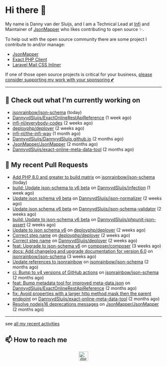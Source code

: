 # Hi there 👋



My name is Danny van der Sluijs, and I am a Technical Lead at [Infi](https://www.infi.nl) and Maintainer of [JsonMapper](https://jsonmapper.net) who likes contributing to open source ✨.

To help out with the open source community there are some project I contribute to and/or manage:
- [JsonMapper](https://github.com/JsonMapper/JsonMapper)
- [Exact PHP Client](https://github.com/picqer/exact-php-client)
- [Laravel Mail CSS Inliner](https://github.com/fedeisas/laravel-mail-css-inliner)

If one of those open source projects is critical for your business, [please consider supporting my work with your sponsoring 💕](https://github.com/sponsors/DannyvdSluijs)

---

## 🔭 Check out what I'm currently working on

- [jsonrainbow/json-schema](https://github.com/jsonrainbow/json-schema) (today)
- [DannyvdSluijs/ExactOnlineRestApiReference](https://github.com/DannyvdSluijs/ExactOnlineRestApiReference) (1 week ago)
- [infi-nl/everybody-codes](https://github.com/infi-nl/everybody-codes) (2 weeks ago)
- [deployphp/deployer](https://github.com/deployphp/deployer) (2 weeks ago)
- [infi-nl/the-infi-way](https://github.com/infi-nl/the-infi-way) (1 month ago)
- [DannyvdSluijs/DannyvdSluijs.github.io](https://github.com/DannyvdSluijs/DannyvdSluijs.github.io) (2 months ago)
- [JsonMapper/JsonMapper](https://github.com/JsonMapper/JsonMapper) (2 months ago)
- [DannyvdSluijs/exact-online-meta-data-tool](https://github.com/DannyvdSluijs/exact-online-meta-data-tool) (2 months ago)

## 🔨 My recent Pull Requests

- [Add PHP 8.0 and greater to build matrix](https://github.com/jsonrainbow/json-schema/pull/739) on [jsonrainbow/json-schema](https://github.com/jsonrainbow/json-schema) (today)
- [build: Update json-schema to v6 beta](https://github.com/DannyvdSluijs/infection/pull/1) on [DannyvdSluijs/infection](https://github.com/DannyvdSluijs/infection) (1 week ago)
- [Update json schema v6 beta](https://github.com/DannyvdSluijs/json-normalizer/pull/1) on [DannyvdSluijs/json-normalizer](https://github.com/DannyvdSluijs/json-normalizer) (2 weeks ago)
- [Update json schema v6 beta](https://github.com/DannyvdSluijs/json-schema-validator/pull/1) on [DannyvdSluijs/json-schema-validator](https://github.com/DannyvdSluijs/json-schema-validator) (2 weeks ago)
- [build: Update to json-schema v6 beta](https://github.com/DannyvdSluijs/phpunit-json-assert/pull/1) on [DannyvdSluijs/phpunit-json-assert](https://github.com/DannyvdSluijs/phpunit-json-assert) (2 weeks ago)
- [Update to json schema v6](https://github.com/deployphp/deployer/pull/3860) on [deployphp/deployer](https://github.com/deployphp/deployer) (2 weeks ago)
- [Correct step name](https://github.com/deployphp/deployer/pull/3859) on [deployphp/deployer](https://github.com/deployphp/deployer) (2 weeks ago)
- [Correct step name](https://github.com/DannyvdSluijs/deployer/pull/1) on [DannyvdSluijs/deployer](https://github.com/DannyvdSluijs/deployer) (2 weeks ago)
- [feat: Upgrade to json-schema v6](https://github.com/composer/composer/pull/12039) on [composer/composer](https://github.com/composer/composer) (3 weeks ago)
- [docs: Add changelog and upgrade documentation for version 6.0](https://github.com/jsonrainbow/json-schema/pull/732) on [jsonrainbow/json-schema](https://github.com/jsonrainbow/json-schema) (3 weeks ago)
- [Update references to jsonrainbow](https://github.com/jsonrainbow/json-schema/pull/725) on [jsonrainbow/json-schema](https://github.com/jsonrainbow/json-schema) (2 months ago)
- [ci: Bump to v4 versions of GitHub actions](https://github.com/jsonrainbow/json-schema/pull/722) on [jsonrainbow/json-schema](https://github.com/jsonrainbow/json-schema) (2 months ago)
- [feat: Bump metadata tool for improved meta-data.json](https://github.com/DannyvdSluijs/ExactOnlineRestApiReference/pull/146) on [DannyvdSluijs/ExactOnlineRestApiReference](https://github.com/DannyvdSluijs/ExactOnlineRestApiReference) (2 months ago)
- [fix: Avoid properties with a larger http method mask then the parent endpoint](https://github.com/DannyvdSluijs/exact-online-meta-data-tool/pull/207) on [DannyvdSluijs/exact-online-meta-data-tool](https://github.com/DannyvdSluijs/exact-online-meta-data-tool) (2 months ago)
- [Resolve nodejs16 deprecations messages](https://github.com/JsonMapper/JsonMapper/pull/186) on [JsonMapper/JsonMapper](https://github.com/JsonMapper/JsonMapper) (2 months ago)

---

see [all my recent activities](https://DannyvdSluijs.github.io/recent-work.html)


## 📫 How to reach me

<p align="center">
    <a href="https://twitter.com/EchteDanny" target="blank"><img align="center" src="https://cdn.jsdelivr.net/npm/simple-icons@3.0.1/icons/twitter.svg" alt="@EchteDanny at twitter" height="30" width="30" /></a>
</p>